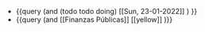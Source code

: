 - {{query (and (todo todo doing) [[Sun, 23-01-2022]] ) }}
- {{query (and [[Finanzas Públicas]] [[yellow]] )}}